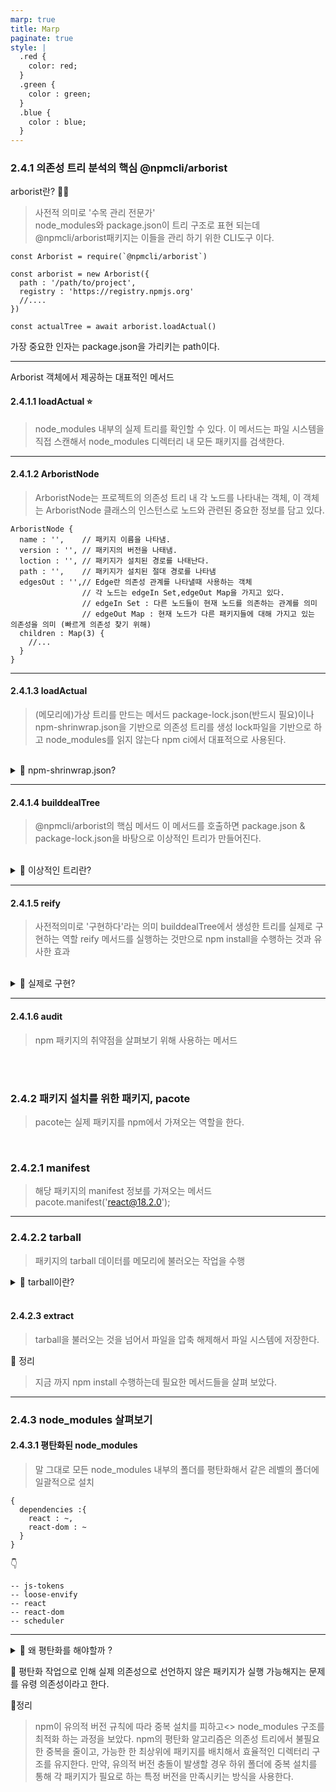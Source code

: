 ```yaml
---
marp: true
title: Marp
paginate: true
style: |
  .red {
    color: red;
  }
  .green {
    color : green;
  }
  .blue {
    color : blue;
  }
---
```


### 2.4.1 의존성 트리 분석의 <span class='blue'>핵심 @npmcli/arborist</span>

arborist란? 🌳👷

> 사전적 의미로 '수목 관리 전문가'  
> <span class='blue'>node_modules와 package.json</span>이 트리 구조로 표현 되는데 @npmcli/arborist패키지는 이들을 <span class='blue'>관리</span> 하기 위한 CLI도구 이다.

```
const Arborist = require(`@npmcli/arborist`)

const arborist = new Arborist({
  path : '/path/to/project',
  registry : 'https://registry.npmjs.org'
  //....
})

const actualTree = await arborist.loadActual()
```

가장 중요한 인자는 package.json을 가리키는 path이다.

---

Arborist 객체에서 제공하는 대표적인 메서드

#### 2.4.1.1 loadActual ⭐️

> <span class='blue'>node_modules 내부의 실제 트리를 확인</span>할 수 있다.
> 이 메서드는 파일 시스템을 직접 스캔해서 node_modules 디렉터리 내 모든 패키지를 검색한다.

---

#### 2.4.1.2 ArboristNode

> ArboristNode는 프로젝트의 <span class='blue'>의존성 트리 내 각 노드</span>를 나타내는 객체, 이 객체는 ArboristNode 클래스의 인스턴스로 노드와 관련된 <span class='blue'>중요한 정보</span>를 담고 있다.

```
ArboristNode {
  name : '',    // 패키지 이름을 나타냄.
  version : '', // 패키지의 버전을 나태냄.
  loction : '', // 패키지가 설치된 경로를 나태난다.
  path : '',    // 패키지가 설치된 절대 경로를 나타냄
  edgesOut : '',// Edge란 의존성 관계를 나타낼때 사용하는 객체
                // 각 노드는 edgeIn Set,edgeOut Map을 가지고 있다.
                // edgeIn Set : 다른 노드들이 현재 노드를 의존하는 관계를 의미
                // edgeOut Map : 현재 노드가 다른 패키지들에 대해 가지고 있는 의존성을 의미 (빠르게 의존성 찾기 위해)
  children : Map(3) {
    //...
  }
}
```

---

#### 2.4.1.3 loadActual

> (메모리에)가상 트리를 만드는 메서드
> <span class='blue'>package-lock.json(반드시 필요)</span>이나 npm-shrinwrap.json을 기반으로 의존성 트리를 생성
> lock파일을 기반으로 하고 node_modules를 읽지 않는다
> npm ci에서 대표적으로 사용된다.

</br>

<details>
<summary>📌 npm-shrinwrap.json?</summary>
</br>

- 의존성을 고정하기 위해 사용하는 파일
- 배포 할 때 포함된다. (packge-lock.json 포함 x)
</details>

---

#### 2.4.1.4 builddealTree

> @npmcli/arborist의 <span class='blue'>핵심 메서드</span>
> 이 메서드를 호출하면 package.json & package-lock.json을 바탕으로 <span class='blue'>이상적인 트리</span>가 만들어진다.

</br>

<details>
<summary>📌  이상적인 트리란?</summary>
</br>

1. 의존성 버전을 충족
2. 중복 설치 최소화
3. 버전 충돌 최소화한 구조를 의미
</details>

---

#### 2.4.1.5 reify

> 사전적의미로 '구현하다'라는 의미
> builddealTree에서 생성한 트리를 <span class='blue'>실제로 구현</span>하는 역할
> reify 메서드를 실행하는 것만으로 npm install을 수행하는 것과 유사한 효과

</br>

<details>
<summary>📌 실제로 구현?</summary>
</br>

- 이상적인 트리를 node_modules에 설치하고 package.json에 반영하는 과정
</details>

---

#### 2.4.1.6 audit

> npm 패키지의 취약점을 살펴보기 위해 사용하는 메서드

</br>
</br>

### 2.4.2 패키지 설치를 위한 패키지, pacote

> pacote는 <span class='blue'>실제 패키지를 npm에서 가져오는 역할</span>을 한다.

</br>

### 2.4.2.1 manifest

> 해당 패키지의 manifest 정보를 가져오는 메서드
> pacote.manifest('react@18.2.0');

---

### 2.4.2.2 tarball

> 패키지의 tarball 데이터를 메모리에 불러오는 작업을 수행

<details>
<summary>📌 tarball이란?</summary>
</br>

- 일반적으로 .tar.gz 또는 .tgz 확장자를 가진 파일을 의미합니다. tar는 "Tape Archive"의 약자로, 여러 파일을 하나의 파일로 묶는 아카이브 형식입니다. tarball은 이러한 tar 아카이브 파일을 압축한 .tar.gz 또는 .tgz 파일을 일컫습니다. 주로 코드 배포나 의존성 관리에서 사용
</details>

</br>

>

#### 2.4.2.3 extract

> tarball을 불러오는 것을 넘어서 파일을 압축 해제해서 파일 시스템에 저장한다.

📍 정리

> 지금 까지 npm install 수행하는데 필요한 메서드들을 살펴 보았다.

---

### 2.4.3 node_modules 살펴보기

#### 2.4.3.1 평탄화된 node_modules

> 말 그대로 <span class='blue'>모든 node_modules 내부의 폴더를 평탄화해서 같은 레벨의 폴더에 일괄적으로 설치</span>

```
{
  dependencies :{
    react : ~,
    react-dom : ~
  }
}
```

👇

```
-- js-tokens
-- loose-envify
-- react
-- react-dom
-- scheduler
```

---

<details>
<summary>📌 왜 평탄화를 해야할까 ?</summary>
</br>

이유

1. 동일한 패키지의 중복 설치 문제 (<span class='blue'>중복 설치 피하기</span>)
   1. loose-envify를 의존하는 패키지가 여러개면? 이 패키지가 필요한 대로 모든 의존성을 설치해야 할 것이다.
2. 깊으면 깊어질수록 덩달아 길어지는 경로 (<span class='blue'>가능한 최상위 위치에 패키지 배치 효율적인 디렉터리 구조</span>)
   1. 윈도우 260자 제한, mac 1024 정도, 리눅스 4096제한
   </details>

📌 평탄화 작업으로 인해 실제 의존성으로 선언하지 않은 패키지가 실행 가능해지는 문제를 유령 의존성이라고 한다.

📍정리

> npm이 유의적 버전 규칙에 따라 중복 설치를 피하고<> node_modules 구조를 최적화 하는 과정을 보았다.
> npm의 평탄화 알고리즘은 의존성 트리에서 <span class='red'>불필요한 중복을 줄이고</span>, 가능한 한 <span class='red'>최상위에 패키지를 배치</span>해서 효율적인 디렉터리 구조를 유지한다.
> 만약, <span class='red'>유의적 버전 충돌이 발생할 경우 하위 폴더에 중복 설치를 통해 각 패키지가 필요로 하는 특정 버전을 만족시키는 방식</span>을 사용한다.
